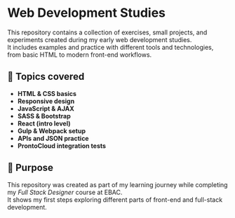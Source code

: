 # Web Development Studies  

This repository contains a collection of exercises, small projects, and experiments created during my early web development studies.  
It includes examples and practice with different tools and technologies, from basic HTML to modern front-end workflows.

## 🧩 Topics covered
- **HTML & CSS basics**
- **Responsive design**
- **JavaScript & AJAX**
- **SASS & Bootstrap**
- **React (intro level)**
- **Gulp & Webpack setup**
- **APIs and JSON practice**
- **ProntoCloud integration tests**

## 🎯 Purpose
This repository was created as part of my learning journey while completing my *Full Stack Designer* course at EBAC.  
It shows my first steps exploring different parts of front-end and full-stack development.
